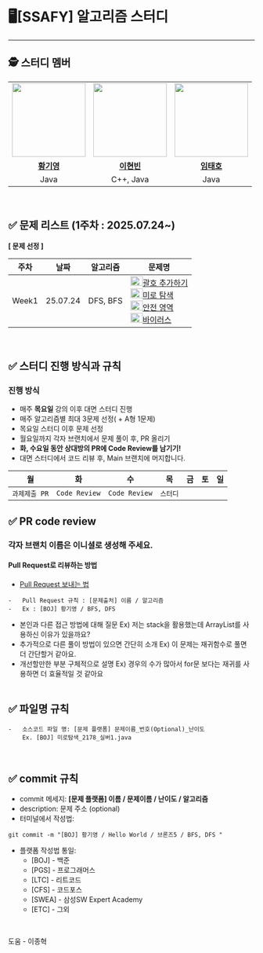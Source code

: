 # 🖥️[SSAFY] 알고리즘 스터디

---

## 🕵️ **스터디 멤버**

<table>
 <tr>
    <td align="center"><a href="https://github.com/0gi-h"><img src="https://avatars.githubusercontent.com/0gi-h" width="150px;" alt=""></td>
    <td align="center"><a href="https://github.com/"><img src="https://avatars.githubusercontent.com/991357" width="150px;" alt=""></td>
    <td align="center"><a href="https://github.com/Rentyo"><img src="https://avatars.githubusercontent.com/Rentyo" width="150px;" alt=""></td>
  </tr>
  <tr>
    <td align="center"><a href="https://github.com/0gi-h"><b>황기영</b></td>
    <td align="center"><a href="https://github.com/991357"><b>이현빈</b></td>
    <td align="center"><a href="https://github.com/Rentyo"><b>임태호</b></td>
  </tr>
  <tr> 
    <td align="center">  Java  </td>
    <td align="center">  C++, Java  </td>
    <td align="center">  Java  </td>
  </tr> 
</table>

<br />

## ✅ 문제 리스트 (1주차 : 2025.07.24~)

**[ 문제 선정 ]**

| 주차  | 날짜     | 알고리즘                | 문제명                                                                                                                                          | 
| ----- | -------- | ---------------------- | ----------------------------------------------------------------------------------------------------------------------------------------------- | 
| Week1 | 25.07.24 | DFS, BFS               | <img height="20px" width="25px" src="https://static.solved.ac/tier_small/13.svg"/>[괄호 추가하기](https://www.acmicpc.net/problem/16637)<br /> <img height="20px" width="25px" src="https://static.solved.ac/tier_small/10.svg"/>[미로 탐색](https://www.acmicpc.net/problem/2178)<br />  <img height="20px" width="25px" src="https://static.solved.ac/tier_small/10.svg"/>[안전 영역](https://www.acmicpc.net/problem/2468)<br /> <img height="20px" width="25px" src="https://static.solved.ac/tier_small/8.svg"/>[바이러스](https://www.acmicpc.net/problem/2606)<br />| 

<br />

## ✅ 스터디 진행 방식과 규칙

### 진행 방식

-   매주 **목요일** 강의 이후 대면 스터디 진행
-   매주 알고리즘별 최대 3문제 선정( + A형 1문제)
-   목요일 스터디 이후 문제 선정
-   월요일까지 각자 브랜치에서 문제 풀이 후, PR 올리기
-   **화, 수요일 동안 상대방의 PR에 Code Review를 남기기!**
-   대면 스터디에서 코드 리뷰 후, Main 브랜치에 머지합니다.

|      월       |      화       |       수     |    목    |  금  | 토  | 일  |
| :-----------: | :-----------: | :----------: | :-----: | :---: | :-: | :-: |
| `과제제출 PR` | `Code Review` | `Code Review` | `스터디` |      |     |     |

## ✅ PR code review

### 각자 브랜치 이름은 이니셜로 생성해 주세요.

#### Pull Request로 리뷰하는 방법

-   [Pull Request 보내는 법](https://wayhome25.github.io/git/2017/07/08/git-first-pull-request-story/)

```
-   Pull Request 규칙 : [문제출처] 이름 / 알고리즘
-   Ex : [BOJ] 황기영 / BFS, DFS
```

-   본인과 다른 접근 방법에 대해 질문 Ex) 저는 stack을 활용했는데 ArrayList를 사용하신 이유가 있을까요? <br/>
-   추가적으로 다른 풀이 방법이 있으면 간단히 소개 Ex) 이 문제는 재귀함수로 풀면 더 간단할거 같아요. <br/>
-   개선할만한 부분 구체적으로 설명 Ex) 경우의 수가 많아서 for문 보다는 재귀를 사용하면 더 효율적일 것 같아요 <br/>
    <br />

## ✅ 파일명 규칙

```
-   소스코드 파일 명: [문제 플랫폼] 문제이름_번호(Optional)_난이도
    Ex. [BOJ] 미로탐색_2178_실버1.java
```

<br />

## ✅ commit 규칙

-   commit 메세지: **[문제 플랫폼] 이름 / 문제이름 / 난이도 / 알고리즘**
-   description: 문제 주소 (optional)
-   터미널에서 작성법:

```
git commit -m "[BOJ] 황기영 / Hello World / 브론즈5 / BFS, DFS "
```

-   플랫폼 작성법 통일:
    -   [BOJ] - 백준
    -   [PGS] - 프로그래머스
    -   [LTC] - 리트코드
    -   [CFS] - 코드포스
    -   [SWEA] - 삼성SW Expert Academy
    -   [ETC] - 그외

<br />

도움 - 이종혁
